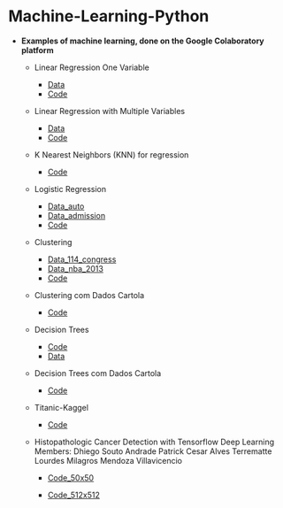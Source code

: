 # Machine-Learning-Python


-   **Examples of machine learning, done on the Google Colaboratory platform**
     
      - Linear Regression One Variable
        * [Data](https://github.com/lumimevi/Machine-Learning-Python/blob/master/Natal.csv)
        * [Code](https://github.com/lumimevi/Machine-Learning-Python/blob/master/Natal_Temperatua.ipynb)
       
      - Linear Regression with Multiple Variables
        * [Data](https://github.com/lumimevi/Machine-Learning-Python/blob/master/AmesHousing.txt)
        * [Code](https://github.com/lumimevi/Machine-Learning-Python/blob/master/Linear_Regression_with_Multiple_Variables.ipynb)
        
    - K Nearest Neighbors (KNN) for regression
       * [Code](https://github.com/lumimevi/Machine-Learning-Python/blob/master/KNN.ipynb)
       
     - Logistic Regression
        * [Data_auto](https://github.com/lumimevi/Machine-Learning-Python/blob/master/auto.csv)
        * [Data_admission](https://github.com/lumimevi/Machine-Learning-Python/blob/master/admissions.csv)
        * [Code](https://github.com/lumimevi/Machine-Learning-Python/blob/master/Logistic_regression.ipynb)
        
      - Clustering
        * [Data_114_congress](https://github.com/lumimevi/Machine-Learning-Python/blob/master/114_congress.csv)
        * [Data_nba_2013](https://github.com/lumimevi/Machine-Learning-Python/blob/master/nba_2013.csv)
        * [Code](https://github.com/lumimevi/Machine-Learning-Python/blob/master/Clustering.ipynb)
        
       - Clustering com Dados Cartola
        
         * [Code](https://github.com/lumimevi/Machine-Learning-Python/blob/master/Clustering_Cartola.ipynb)
       
       - Decision Trees
        
         * [Code](https://github.com/lumimevi/Machine-Learning-Python/blob/master/Decision_Trees.ipynb)
         * [Data](https://github.com/lumimevi/Machine-Learning-Python/blob/master/income.csv)

       - Decision Trees com Dados Cartola
        
         * [Code](https://github.com/lumimevi/Machine-Learning-Python/blob/master/Classification_Decision_Tree%20(1).ipynb)
         
       - Titanic-Kaggel
        
         * [Code](https://github.com/lumimevi/Machine-Learning-Python/blob/master/Titanic_Machine_Learning_from_Disaster_with_RandomizedSearch%2C_KNN%2C_XGBoost%2C_AdaBoostClassifier%2C_CatBoost_and_VotingEnsemble%20(1).ipynb)
         
         
       - Histopathologic Cancer Detection with Tensorflow Deep Learning
               Members:
	         Dhiego Souto Andrade
	         Patrick Cesar Alves Terrematte
	         Lourdes Milagros Mendoza Villavicencio
   
        
         * [Code_50x50](https://github.com/lumimevi/Machine-Learning-Python/blob/master/Histopathologic_Cancer_Detection_Dataset_1_50x50.ipynb)
         
         * [Code_512x512](https://github.com/lumimevi/Machine-Learning-Python/blob/master/Histopathologic_Cancer_Detection_Dataset_2_512x512.ipynb)
         
   
